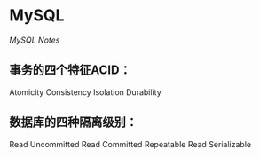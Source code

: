 # MySQL
*MySQL Notes*

事务的四个特征ACID：
------------

Atomicity
Consistency
Isolation
Durability

数据库的四种隔离级别：
-----------------

Read Uncommitted
Read Committed
Repeatable Read
Serializable
